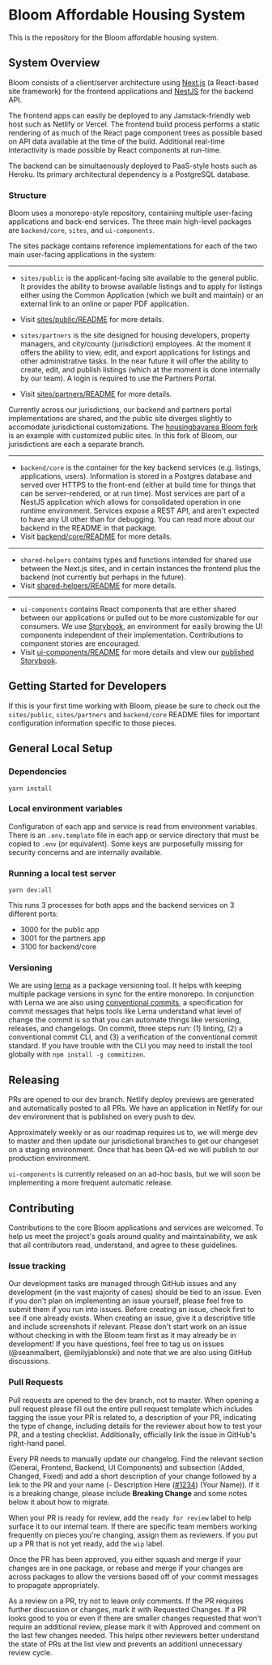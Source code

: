 # Bloom Affordable Housing System

This is the repository for the Bloom affordable housing system.

## System Overview

Bloom consists of a client/server architecture using [Next.js](https://nextjs.org) (a React-based site framework) for the frontend applications and [NestJS](https://nestjs.com) for the backend API.

The frontend apps can easily be deployed to any Jamstack-friendly web host such as Netlify or Vercel. The frontend build process performs a static rendering of as much of the React page component trees as possible based on API data available at the time of the build. Additional real-time interactivity is made possible by React components at run-time.

The backend can be simultaenously deployed to PaaS-style hosts such as Heroku. Its primary architectural dependency is a PostgreSQL database.

### Structure

Bloom uses a monorepo-style repository, containing multiple user-facing applications and back-end services. The three main high-level packages are `backend/core`, `sites`, and `ui-components`.

The sites package contains reference implementations for each of the two main user-facing applications in the system:

---

- `sites/public` is the applicant-facing site available to the general public. It provides the ability to browse available listings and to apply for listings either using the Common Application (which we built and maintain) or an external link to an online or paper PDF application.
- Visit [sites/public/README](https://github.com/bloom-housing/bloom/blob/dev/sites/public/README.md) for more details.

- `sites/partners` is the site designed for housing developers, property managers, and city/county (jurisdiction) employees. At the moment it offers the ability to view, edit, and export applications for listings and other administrative tasks. In the near future it will offer the ability to create, edit, and publish listings (which at the moment is done internally by our team). A login is required to use the Partners Portal.
- Visit [sites/partners/README](https://github.com/bloom-housing/bloom/blob/dev/sites/partners/README.md) for more details.

Currently across our jurisdictions, our backend and partners portal implementations are shared, and the public site diverges slightly to accomodate jurisdictional customizations. The [housingbayarea Bloom fork](https://github.com/housingbayarea/bloom) is an example with customized public sites. In this fork of Bloom, our jurisdictions are each a separate branch.

---

- `backend/core` is the container for the key backend services (e.g. listings, applications, users). Information is stored in a Postgres database and served over HTTPS to the front-end (either at build time for things that can be server-rendered, or at run time). Most services are part of a NestJS application which allows for consolidated operation in one runtime environment. Services expose a REST API, and aren't expected to have any UI other than for debugging. You can read more about our backend in the README in that package.
- Visit [backend/core/README](https://github.com/bloom-housing/bloom/blob/dev/backend/core/README.md) for more details.

---

- `shared-helpers` contains types and functions intended for shared use between the Next.js sites, and in certain instances the frontend plus the backend (not currently but perhaps in the future).
- Visit [shared-helpers/README](https://github.com/bloom-housing/bloom/blob/dev/shared-helpers/README.md) for more details.

---

- `ui-components` contains React components that are either shared between our applications or pulled out to be more customizable for our consumers. We use [Storybook](https://storybook.js.org/), an environment for easily browing the UI components independent of their implementation. Contributions to component stories are encouraged.
- Visit [ui-components/README](https://github.com/bloom-housing/bloom/blob/dev/ui-components/README.md) for more details and view our [published Storybook](https://storybook.bloom.exygy.dev/).

## Getting Started for Developers

If this is your first time working with Bloom, please be sure to check out the `sites/public`, `sites/partners` and `backend/core` README files for important configuration information specific to those pieces.

## General Local Setup

### Dependencies

```
yarn install
```

### Local environment variables

Configuration of each app and service is read from environment variables. There is an `.env.template` file in each app or service directory that must be copied to `.env` (or equivalent). Some keys are purposefully missing for security concerns and are internally available.

### Running a local test server

```
yarn dev:all
```

This runs 3 processes for both apps and the backend services on 3 different ports:

- 3000 for the public app
- 3001 for the partners app
- 3100 for backend/core

### Versioning

We are using [lerna](https://lerna.js.org/) as a package versioning tool. It helps with keeping multiple package versions in sync for the entire monorepo. In conjunction with Lerna we are also using [conventional commits](https://www.conventionalcommits.org/en/v1.0.0/), a specification for commit messages that helps tools like Lerna understand what level of change the commit is so that you can automate things like versioning, releases, and changelogs. On commit, three steps run: (1) linting, (2) a conventional commit CLI, and (3) a verification of the conventional commit standard. If you have trouble with the CLI you may need to install the tool globally with `npm install -g commitizen`.

## Releasing

PRs are opened to our dev branch. Netlify deploy previews are generated and automatically posted to all PRs. We have an application in Netlify for our dev environment that is published on every push to dev.

Approximately weekly or as our roadmap requires us to, we will merge dev to master and then update our jurisdictional branches to get our changeset on a staging environment. Once that has been QA-ed we will publish to our production environment.

`ui-components` is currently released on an ad-hoc basis, but we will soon be implementing a more frequent automatic release.

## Contributing

Contributions to the core Bloom applications and services are welcomed. To help us meet the project's goals around quality and maintainability, we ask that all contributors read, understand, and agree to these guidelines.

### Issue tracking

Our development tasks are managed through GitHub issues and any development (in the vast majority of cases) should be tied to an issue. Even if you don't plan on implementing an issue yourself, please feel free to submit them if you run into issues. Before creating an issue, check first to see if one already exists. When creating an issue, give it a descriptive title and include screenshots if relevant. Please don't start work on an issue without checking in with the Bloom team first as it may already be in development! If you have questions, feel free to tag us on issues (@seanmalbert, @emilyjablonski) and note that we are also using GitHub discussions.

### Pull Requests

Pull requests are opened to the dev branch, not to master. When opening a pull request please fill out the entire pull request template which includes tagging the issue your PR is related to, a description of your PR, indicating the type of change, including details for the reviewer about how to test your PR, and a testing checklist. Additionally, officially link the issue in GitHub's right-hand panel.

Every PR needs to manually update our changelog. Find the relevant section (General, Frontend, Backend, UI Components) and subsection (Added, Changed, Fixed) and add a short description of your change followed by a link to the PR and your name (- Description Here ([#1234](https://github.com/bloom-housing/bloom/pull/1234)) (Your Name)). If it is a breaking change, please include **Breaking Change** and some notes below it about how to migrate.

When your PR is ready for review, add the `ready for review` label to help surface it to our internal team. If there are specific team members working frequently on pieces you're changing, assign them as reviewers. If you put up a PR that is not yet ready, add the `wip` label.

Once the PR has been approved, you either squash and merge if your changes are in one package, or rebase and merge if your changes are across packages to allow the versions based off of your commit messages to propagate appropriately.

As a review on a PR, try not to leave only comments. If the PR requires further discussion or changes, mark it with Requested Changes. If a PR looks good to you or even if there are smaller changes requested that won't require an additional review, please mark it with Approved and comment on the last few changes needed. This helps other reviewers better understand the state of PRs at the list view and prevents an additionl unnecessary review cycle.
